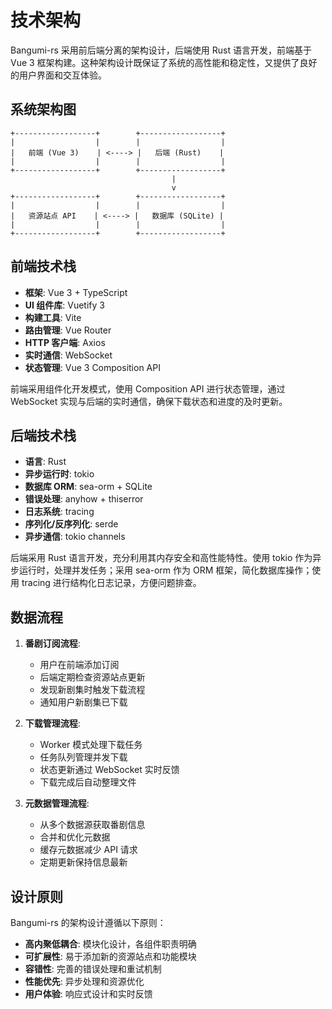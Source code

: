 # 技术架构

Bangumi-rs 采用前后端分离的架构设计，后端使用 Rust 语言开发，前端基于 Vue 3 框架构建。这种架构设计既保证了系统的高性能和稳定性，又提供了良好的用户界面和交互体验。

## 系统架构图

```
+------------------+        +------------------+
|                  |        |                  |
|   前端 (Vue 3)    | <----> |   后端 (Rust)    |
|                  |        |                  |
+------------------+        +------------------+
                                    |
                                    v
+------------------+        +------------------+
|                  |        |                  |
|   资源站点 API    | <----> |   数据库 (SQLite) |
|                  |        |                  |
+------------------+        +------------------+
```

## 前端技术栈

- **框架**: Vue 3 + TypeScript
- **UI 组件库**: Vuetify 3
- **构建工具**: Vite
- **路由管理**: Vue Router
- **HTTP 客户端**: Axios
- **实时通信**: WebSocket
- **状态管理**: Vue 3 Composition API

前端采用组件化开发模式，使用 Composition API 进行状态管理，通过 WebSocket 实现与后端的实时通信，确保下载状态和进度的及时更新。

## 后端技术栈

- **语言**: Rust
- **异步运行时**: tokio
- **数据库 ORM**: sea-orm + SQLite
- **错误处理**: anyhow + thiserror
- **日志系统**: tracing
- **序列化/反序列化**: serde
- **异步通信**: tokio channels

后端采用 Rust 语言开发，充分利用其内存安全和高性能特性。使用 tokio 作为异步运行时，处理并发任务；采用 sea-orm 作为 ORM 框架，简化数据库操作；使用 tracing 进行结构化日志记录，方便问题排查。

## 数据流程

1. **番剧订阅流程**:

   - 用户在前端添加订阅
   - 后端定期检查资源站点更新
   - 发现新剧集时触发下载流程
   - 通知用户新剧集已下载

2. **下载管理流程**:

   - Worker 模式处理下载任务
   - 任务队列管理并发下载
   - 状态更新通过 WebSocket 实时反馈
   - 下载完成后自动整理文件

3. **元数据管理流程**:
   - 从多个数据源获取番剧信息
   - 合并和优化元数据
   - 缓存元数据减少 API 请求
   - 定期更新保持信息最新

## 设计原则

Bangumi-rs 的架构设计遵循以下原则：

- **高内聚低耦合**: 模块化设计，各组件职责明确
- **可扩展性**: 易于添加新的资源站点和功能模块
- **容错性**: 完善的错误处理和重试机制
- **性能优先**: 异步处理和资源优化
- **用户体验**: 响应式设计和实时反馈

